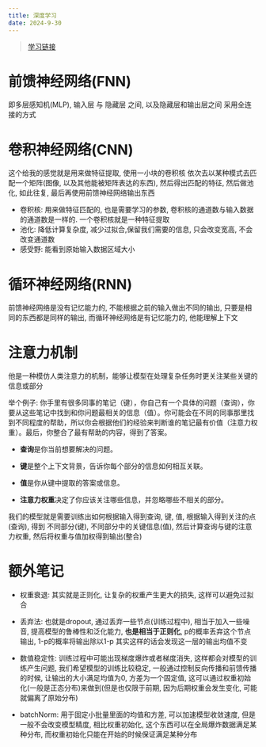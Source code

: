 ```yaml
---
title: 深度学习
date: 2024-9-30
---
```


> [学习链接](zh.d2l.a)

# 前馈神经网络(FNN)

即多层感知机(MLP),  输入层 与 隐藏层 之间, 以及隐藏层和输出层之间 采用全连接的方式

# 卷积神经网络(CNN)

这个给我的感觉就是用来做特征提取,  使用一小块的卷积核 依次去以某种模式去匹配一个矩阵(图像, 以及其他能被矩阵表达的东西), 然后得出匹配的特征, 然后做池化, 如此往复, 最后再使用前馈神经网络输出东西

* 卷积核: 用来做特征匹配的, 也是需要学习的参数, 卷积核的通道数与输入数据的通道数是一样的.  一个卷积核就是一种特征提取
* 池化: 降低计算复杂度, 减少过拟合,保留我们需要的信息, 只会改变宽高, 不会改变通道数
* 感受野: 能看到原始输入数据区域大小

# 循环神经网络(RNN)

前馈神经网络是没有记忆能力的, 不能根据之前的输入做出不同的输出, 只要是相同的东西都是同样的输出, 而循环神经网络是有记忆能力的, 他能理解上下文

# 注意力机制

他是一种模仿人类注意力的机制，能够让模型在处理复杂任务时更关注某些关键的信息或部分

举个例子:  你手里有很多同事的笔记（键），你自己有一个具体的问题（查询），你要从这些笔记中找到和你问题最相关的信息（值）。你可能会在不同的同事那里找到不同程度的帮助，所以你会根据他们的经验来判断谁的笔记最有价值（注意力权重）。最后，你整合了最有帮助的内容，得到了答案。

* **查询**是你当前想要解决的问题。

* **键**是整个上下文背景，告诉你每个部分的信息如何相互关联。

* **值**是你从键中提取的答案或信息。

* **注意力权重**决定了你应该关注哪些信息，并忽略哪些不相关的部分。

我们的模型就是需要训练出如何根据输入得到查询, 键, 值,  根据输入得到关注的点(查询), 得到 不同部分(键), 不同部分中的关键信息(值),  然后计算查询与键的注意力权重, 然后将权重与值加权得到输出(整合)



# 额外笔记



* 权重衰退: 其实就是正则化, 让复杂的权重产生更大的损失, 这样可以避免过拟合

* 丢弃法: 也就是dropout,  通过丢弃一些节点(训练过程中), 相当于加入一些噪音, 提高模型的鲁棒性和泛化能力, **也是相当于正则化**,  p的概率丢弃这个节点输出, 1-p的概率将输出除以1-p 其实这样的话会发现这一层的输出均值不变

* 数值稳定性: 训练过程中可能出现梯度爆炸或者梯度消失, 这样都会对模型的训练产生问题, 我们希望模型的训练比较稳定, 一般通过控制反向传播和前馈传播的时候, 让输出的大小满足均值为0, 方差为一个固定值,  这可以通过权重初始化(一般是正态分布)来做到(但是也仅限于前期, 因为后期权重会发生变化, 可能就偏离了原始分布)

* batchNorm:  用于固定小批量里面的均值和方差, 可以加速模型收敛速度, 但是一般不会改变模型精度, 相比权重初始化, 这个东西可以在全局爆炸数据满足某种分布, 而权重初始化只能在开始的时候保证满足某种分布

  

